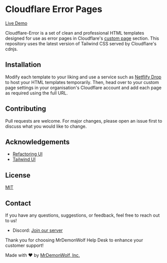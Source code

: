 # Cloudflare Error Pages

[Live Demo](https://mrdemonwolf.github.io/cf-pages/)

Cloudflare-Error is a set of clean and professional HTML templates designed for use as error pages in Cloudflare's [custom page](https://support.cloudflare.com/hc/en-us/articles/200172706-Configuring-Custom-Pages-Error-and-Challenge-) section. This repository uses the latest version of Tailwind CSS served by Cloudflare's cdnjs.

## Installation

Modify each template to your liking and use a service such as [Netflify Drop](https://app.netlify.com/drop) to host your HTML templates temporarily. Then, head over to your custom page settings in your organisation's Cloudflare account and add each page as required using the full URL.

## Contributing

Pull requests are welcome. For major changes, please open an issue first to discuss what you would like to change.

## Acknowledgements

- [Refactoring UI](https://refactoringui.com/)
- [Tailwind UI](https://tailwindui.com/)

## License

[MIT](https://choosealicense.com/licenses/mit/)

## Contact

If you have any questions, suggestions, or feedback, feel free to reach out to us!

- Discord: [Join our server](https://mrdwolf.com/discord)

Thank you for choosing MrDemonWolf Help Desk to enhance your customer support!

Made with ❤️ by [MrDemonWolf, Inc.](https://www.mrdemonwolf.com)
